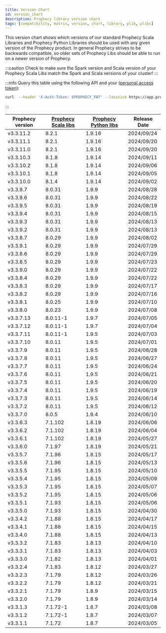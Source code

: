 ```yaml
---
title: Version Chart
id: version_chart
description: Prophecy library version chart
tags: [compatibility, matrix, version, chart, library, plib, plibs]
---
```


This version chart shows which versions of our standard Prophecy Scala Libraries and Prophecy Python Libraries should be
used with any given version of the Prophecy product. In general Prophecy strives to be backwards compatible, so
older sets of Prophecy Libs should be able to run on a newer version of Prophecy.

:::caution
Check to make sure the Spark version and Scala version of your Prophecy Scala Libs match the Spark and Scala versions
of your cluster!
:::

:::info
Query this table using the following API and your ([personal access token](..%2Fmetadata%2FprophecyAPI.md)):

```bash
curl  --header 'X-Auth-Token: $PROPHECY_PAT' --location https://app.prophecy.io/api/editor/plibVersions
```

:::

| Prophecy version | [Prophecy Scala libs](https://mvnrepository.com/artifact/io.prophecy/prophecy-libs) | [Prophecy Python libs](https://pypi.org/project/prophecy-libs/) | Release Date |
| ---------------- | ----------------------------------------------------------------------------------- | --------------------------------------------------------------- | ------------ |
| v3.3.11.2        | 8.2.1                                                                               | 1.9.16                                                          | 2024/09/24   |
| v3.3.11.1        | 8.2.1                                                                               | 1.9.16                                                          | 2024/09/20   |
| v3.3.11.0        | 8.2.1                                                                               | 1.9.16                                                          | 2024/09/20   |
| v3.3.10.3        | 8.1.8                                                                               | 1.9.14                                                          | 2024/09/11   |
| v3.3.10.2        | 8.1.8                                                                               | 1.9.14                                                          | 2024/09/06   |
| v3.3.10.1        | 8.1.8                                                                               | 1.9.14                                                          | 2024/09/05   |
| v3.3.10.0        | 8.1.4                                                                               | 1.9.14                                                          | 2024/09/02   |
| v3.3.9.7         | 8.0.31                                                                              | 1.9.9                                                           | 2024/08/28   |
| v3.3.9.6         | 8.0.31                                                                              | 1.9.9                                                           | 2024/08/22   |
| v3.3.9.5         | 8.0.31                                                                              | 1.9.9                                                           | 2024/08/19   |
| v3.3.9.4         | 8.0.31                                                                              | 1.9.9                                                           | 2024/08/15   |
| v3.3.9.3         | 8.0.31                                                                              | 1.9.9                                                           | 2024/08/13   |
| v3.3.9.2         | 8.0.31                                                                              | 1.9.9                                                           | 2024/08/13   |
| v3.3.8.7         | 8.0.29                                                                              | 1.9.9                                                           | 2024/08/02   |
| v3.3.9.1         | 8.0.29                                                                              | 1.9.9                                                           | 2024/07/29   |
| v3.3.8.6         | 8.0.29                                                                              | 1.9.9                                                           | 2024/07/29   |
| v3.3.8.5         | 8.0.29                                                                              | 1.9.9                                                           | 2024/07/23   |
| v3.3.9.0         | 8.0.29                                                                              | 1.9.9                                                           | 2024/07/22   |
| v3.3.8.4         | 8.0.29                                                                              | 1.9.9                                                           | 2024/07/22   |
| v3.3.8.3         | 8.0.29                                                                              | 1.9.9                                                           | 2024/07/17   |
| v3.3.8.2         | 8.0.29                                                                              | 1.9.9                                                           | 2024/07/16   |
| v3.3.8.1         | 8.0.25                                                                              | 1.9.9                                                           | 2024/07/10   |
| v3.3.8.0         | 8.0.23                                                                              | 1.9.9                                                           | 2024/07/08   |
| v3.3.7.13        | 8.0.11-1                                                                            | 1.9.7                                                           | 2024/07/05   |
| v3.3.7.12        | 8.0.11-1                                                                            | 1.9.7                                                           | 2024/07/04   |
| v3.3.7.11        | 8.0.11-1                                                                            | 1.9.5                                                           | 2024/07/03   |
| v3.3.7.10        | 8.0.11                                                                              | 1.9.5                                                           | 2024/07/01   |
| v3.3.7.9         | 8.0.11                                                                              | 1.9.5                                                           | 2024/06/28   |
| v3.3.7.8         | 8.0.11                                                                              | 1.9.5                                                           | 2024/06/27   |
| v3.3.7.7         | 8.0.11                                                                              | 1.9.5                                                           | 2024/06/24   |
| v3.3.7.6         | 8.0.11                                                                              | 1.9.5                                                           | 2024/06/21   |
| v3.3.7.5         | 8.0.11                                                                              | 1.9.5                                                           | 2024/06/20   |
| v3.3.7.4         | 8.0.11                                                                              | 1.9.5                                                           | 2024/06/19   |
| v3.3.7.3         | 8.0.11                                                                              | 1.9.5                                                           | 2024/06/14   |
| v3.3.7.2         | 8.0.11                                                                              | 1.9.5                                                           | 2024/06/12   |
| v3.3.7.0         | 8.0.5                                                                               | 1.9.4                                                           | 2024/06/10   |
| v3.3.6.3         | 7.1.102                                                                             | 1.8.19                                                          | 2024/06/06   |
| v3.3.6.2         | 7.1.102                                                                             | 1.8.19                                                          | 2024/06/04   |
| v3.3.6.1         | 7.1.102                                                                             | 1.8.19                                                          | 2024/05/27   |
| v3.3.6.0         | 7.1.97                                                                              | 1.8.19                                                          | 2024/05/21   |
| v3.3.5.7         | 7.1.96                                                                              | 1.8.15                                                          | 2024/05/17   |
| v3.3.5.6         | 7.1.96                                                                              | 1.8.15                                                          | 2024/05/13   |
| v3.3.5.5         | 7.1.95                                                                              | 1.8.15                                                          | 2024/05/10   |
| v3.3.5.4         | 7.1.95                                                                              | 1.8.15                                                          | 2024/05/09   |
| v3.3.5.3         | 7.1.95                                                                              | 1.8.15                                                          | 2024/05/07   |
| v3.3.5.2         | 7.1.95                                                                              | 1.8.15                                                          | 2024/05/06   |
| v3.3.5.1         | 7.1.93                                                                              | 1.8.15                                                          | 2024/05/06   |
| v3.3.5.0         | 7.1.93                                                                              | 1.8.15                                                          | 2024/04/30   |
| v3.3.4.2         | 7.1.88                                                                              | 1.8.15                                                          | 2024/04/17   |
| v3.3.4.1         | 7.1.88                                                                              | 1.8.15                                                          | 2024/04/15   |
| v3.3.4.0         | 7.1.88                                                                              | 1.8.15                                                          | 2024/04/13   |
| v3.3.3.2         | 7.1.83                                                                              | 1.8.13                                                          | 2024/04/10   |
| v3.3.3.1         | 7.1.83                                                                              | 1.8.13                                                          | 2024/04/03   |
| v3.3.3.0         | 7.1.82                                                                              | 1.8.13                                                          | 2024/04/01   |
| v3.3.2.4         | 7.1.83                                                                              | 1.8.12                                                          | 2024/03/27   |
| v3.3.2.3         | 7.1.79                                                                              | 1.8.12                                                          | 2024/03/26   |
| v3.3.2.2         | 7.1.79                                                                              | 1.8.12                                                          | 2024/03/21   |
| v3.3.2.1         | 7.1.79                                                                              | 1.8.9                                                           | 2024/03/15   |
| v3.3.2.0         | 7.1.79                                                                              | 1.8.9                                                           | 2024/03/14   |
| v3.3.1.3         | 7.1.72-1                                                                            | 1.8.7                                                           | 2024/03/08   |
| v3.3.1.2         | 7.1.72-1                                                                            | 1.8.7                                                           | 2024/03/07   |
| v3.3.1.1         | 7.1.72                                                                              | 1.8.7                                                           | 2024/03/05   |
